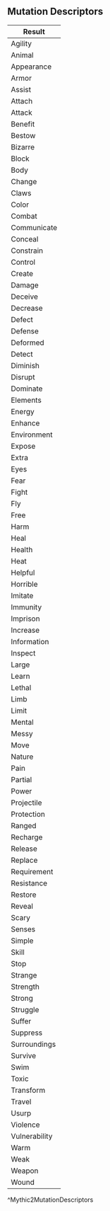 ## Mutation Descriptors
| Result        |
| ------------- |
| Agility       |
| Animal        |
| Appearance    |
| Armor         |
| Assist        |
| Attach        |
| Attack        |
| Benefit       |
| Bestow        |
| Bizarre       |
| Block         |
| Body          |
| Change        |
| Claws         |
| Color         |
| Combat        |
| Communicate   |
| Conceal       |
| Constrain     |
| Control       |
| Create        |
| Damage        |
| Deceive       |
| Decrease      |
| Defect        |
| Defense       |
| Deformed      |
| Detect        |
| Diminish      |
| Disrupt       |
| Dominate      |
| Elements      |
| Energy        |
| Enhance       |
| Environment   |
| Expose        |
| Extra         |
| Eyes          |
| Fear          |
| Fight         |
| Fly           |
| Free          |
| Harm          |
| Heal          |
| Health        |
| Heat          |
| Helpful       |
| Horrible      |
| Imitate       |
| Immunity      |
| Imprison      |
| Increase      |
| Information   |
| Inspect       |
| Large         |
| Learn         |
| Lethal        |
| Limb          |
| Limit         |
| Mental        |
| Messy         |
| Move          |
| Nature        |
| Pain          |
| Partial       |
| Power         |
| Projectile    |
| Protection    |
| Ranged        |
| Recharge      |
| Release       |
| Replace       |
| Requirement   |
| Resistance    |
| Restore       |
| Reveal        |
| Scary         |
| Senses        |
| Simple        |
| Skill         |
| Stop          |
| Strange       |
| Strength      |
| Strong        |
| Struggle      |
| Suffer        |
| Suppress      |
| Surroundings  |
| Survive       |
| Swim          |
| Toxic         |
| Transform     |
| Travel        |
| Usurp         |
| Violence      |
| Vulnerability |
| Warm          |
| Weak          |
| Weapon        |
| Wound         |
^Mythic2MutationDescriptors